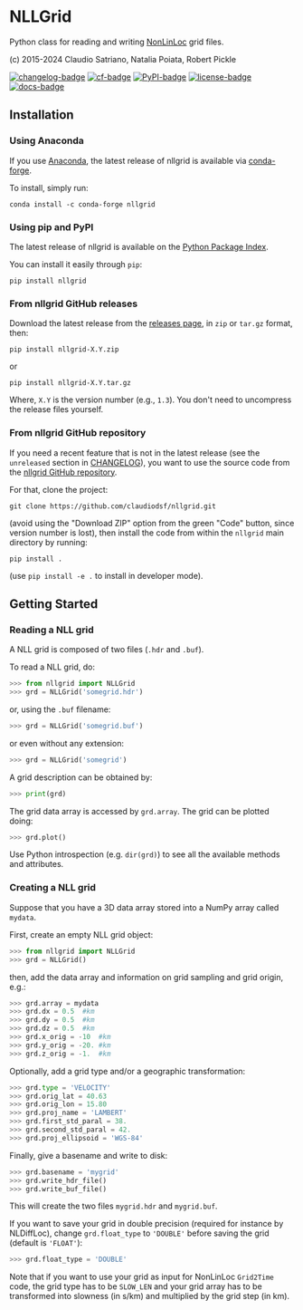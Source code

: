 # NLLGrid

Python class for reading and writing [NonLinLoc] grid files.

(c) 2015-2024 Claudio Satriano, Natalia Poiata, Robert Pickle

[![changelog-badge]][changelog-link]
[![cf-badge]][cf-link]
[![PyPI-badge]][PyPI-link]
[![license-badge]][license-link]
[![docs-badge]][docs-link]

## Installation

### Using Anaconda

If you use [Anaconda], the latest release of nllgrid is available via
[conda-forge][cf-link].

To install, simply run:

    conda install -c conda-forge nllgrid

### Using pip and PyPI

The latest release of nllgrid is available on the
[Python Package Index][PyPI-link].

You can install it easily through `pip`:

    pip install nllgrid

### From nllgrid GitHub releases

Download the latest release from the
[releases page][releases-link],
in `zip` or `tar.gz` format, then:

    pip install nllgrid-X.Y.zip

or

    pip install nllgrid-X.Y.tar.gz

Where, `X.Y` is the version number (e.g., `1.3`).
You don't need to uncompress the release files yourself.

### From nllgrid GitHub repository

If you need a recent feature that is not in the latest release (see the
`unreleased` section in [CHANGELOG][changelog-link]), you want to use the source code from
the [nllgrid GitHub repository][github-repo].

For that, clone the project:

    git clone https://github.com/claudiodsf/nllgrid.git

(avoid using the "Download ZIP" option from the green "Code" button, since
version number is lost), then install the code from within the `nllgrid`
main directory by running:

    pip install .

(use `pip install -e .` to install in developer mode).

## Getting Started

### Reading a NLL grid

A NLL grid is composed of two files (`.hdr` and `.buf`).

To read a NLL grid, do:

```python
>>> from nllgrid import NLLGrid
>>> grd = NLLGrid('somegrid.hdr')
```

or, using the `.buf` filename:

```python
>>> grd = NLLGrid('somegrid.buf')
```

or even without any extension:

```python
>>> grd = NLLGrid('somegrid')
```

A grid description can be obtained by:

```python
>>> print(grd)
```

The grid data array is accessed by `grd.array`.
The grid can be plotted doing:

```python
>>> grd.plot()
```

Use Python introspection (e.g. `dir(grd)`) to see all the available
methods and attributes.


### Creating a NLL grid

Suppose that you have a 3D data array stored into a NumPy array
called `mydata`.

First, create an empty NLL grid object:

```python
>>> from nllgrid import NLLGrid
>>> grd = NLLGrid()
```

then, add the data array and information on grid sampling and grid
origin, e.g.:

```python
>>> grd.array = mydata
>>> grd.dx = 0.5  #km
>>> grd.dy = 0.5  #km
>>> grd.dz = 0.5  #km
>>> grd.x_orig = -10  #km
>>> grd.y_orig = -20. #km
>>> grd.z_orig = -1.  #km
```

Optionally, add a grid type and/or a geographic transformation:

```python
>>> grd.type = 'VELOCITY'
>>> grd.orig_lat = 40.63
>>> grd.orig_lon = 15.80
>>> grd.proj_name = 'LAMBERT'
>>> grd.first_std_paral = 38.
>>> grd.second_std_paral = 42.
>>> grd.proj_ellipsoid = 'WGS-84'
```

Finally, give a basename and write to disk:

```python
>>> grd.basename = 'mygrid'
>>> grd.write_hdr_file()
>>> grd.write_buf_file()
```

This will create the two files `mygrid.hdr` and `mygrid.buf`.

If you want to save your grid in double precision (required for
instance by NLDiffLoc), change `grd.float_type` to `'DOUBLE'` before
saving the grid (default is `'FLOAT'`):

```python
>>> grd.float_type = 'DOUBLE'
```

Note that if you want to use your grid as input for NonLinLoc
`Grid2Time` code, the grid type has to be `SLOW_LEN` and your grid
array has to be transformed into slowness (in s/km) and multiplied
by the grid step (in km).

[changelog-badge]: https://img.shields.io/badge/Changelog-136CB6.svg
[changelog-link]: CHANGELOG.md
[cf-badge]: http://img.shields.io/conda/vn/conda-forge/nllgrid.svg
[cf-link]: https://anaconda.org/conda-forge/nllgrid
[PyPI-badge]: http://img.shields.io/pypi/v/nllgrid.svg
[PyPI-link]: https://pypi.python.org/pypi/nllgrid
[license-badge]: https://img.shields.io/badge/license-CeCILL--2.1-green
[license-link]: http://www.cecill.info/licences.en.html
[docs-badge]: https://readthedocs.org/projects/nllgrid/badge/?version=latest
[docs-link]: https://nllgrid.readthedocs.io/en/latest/?badge=latest

[NonLinLoc]: http://alomax.free.fr/nlloc
[Anaconda]: https://www.anaconda.com/products/individual
[releases-link]: https://github.com/claudiodsf/nllgrid/releases
[github-repo]: https://github.com/claudiodsf/nllgrid
